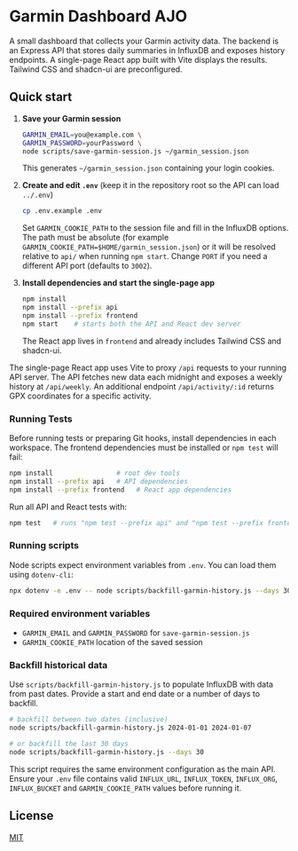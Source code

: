 # Garmin Dashboard AJO

A small dashboard that collects your Garmin activity data. The backend is an Express API that stores daily summaries in InfluxDB and exposes history endpoints. A single-page React app built with Vite displays the results. Tailwind CSS and shadcn-ui are preconfigured.

## Quick start

1. **Save your Garmin session**

   ```bash
   GARMIN_EMAIL=you@example.com \
   GARMIN_PASSWORD=yourPassword \
   node scripts/save-garmin-session.js ~/garmin_session.json
   ```

   This generates `~/garmin_session.json` containing your login cookies.

2. **Create and edit `.env`** (keep it in the repository root so the API can load `../.env`)

   ```bash
   cp .env.example .env
   ```

   Set `GARMIN_COOKIE_PATH` to the session file and fill in the InfluxDB
   options. The path must be absolute (for example
   `GARMIN_COOKIE_PATH=$HOME/garmin_session.json`) or it will be resolved
   relative to `api/` when running `npm start`. Change `PORT` if you need a
   different API port (defaults to `3002`).

3. **Install dependencies and start the single-page app**

   ```bash
   npm install
   npm install --prefix api
   npm install --prefix frontend
   npm start    # starts both the API and React dev server
   ```

   The React app lives in `frontend` and already includes Tailwind CSS and shadcn-ui.

The single-page React app uses Vite to proxy `/api` requests to your running API server. The API fetches new data each midnight and exposes a weekly history at `/api/weekly`.
An additional endpoint `/api/activity/:id` returns GPX coordinates for a specific activity.

### Running Tests

Before running tests or preparing Git hooks, install dependencies in each
workspace. The frontend dependencies must be installed or `npm test` will fail:

```bash
npm install                # root dev tools
npm install --prefix api   # API dependencies
npm install --prefix frontend   # React app dependencies
```

Run all API and React tests with:

```bash
npm test   # runs "npm test --prefix api" and "npm test --prefix frontend"
```

### Running scripts

Node scripts expect environment variables from `.env`. You can load them using
`dotenv-cli`:

```bash
npx dotenv -e .env -- node scripts/backfill-garmin-history.js --days 30
```

### Required environment variables

- `GARMIN_EMAIL` and `GARMIN_PASSWORD` for `save-garmin-session.js`
- `GARMIN_COOKIE_PATH` location of the saved session

### Backfill historical data

Use `scripts/backfill-garmin-history.js` to populate InfluxDB with data from
past dates. Provide a start and end date or a number of days to backfill.

```bash
# backfill between two dates (inclusive)
node scripts/backfill-garmin-history.js 2024-01-01 2024-01-07

# or backfill the last 30 days
node scripts/backfill-garmin-history.js --days 30
```

This script requires the same environment configuration as the main API.
Ensure your `.env` file contains valid `INFLUX_URL`, `INFLUX_TOKEN`,
`INFLUX_ORG`, `INFLUX_BUCKET` and `GARMIN_COOKIE_PATH` values before running it.

## License

[MIT](LICENSE)
